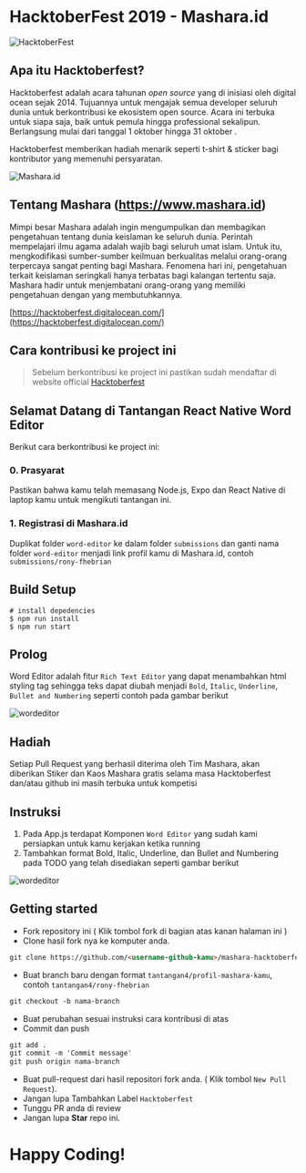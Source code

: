 # HacktoberFest 2019 - Mashara.id
![HacktoberFest](https://vinitshahdeo.github.io/HacktoberFest2K19/hacktoberfestfooter.png)

## Apa itu Hacktoberfest?
Hacktoberfest adalah acara tahunan *open source* yang di inisiasi oleh digital ocean sejak 2014. Tujuannya untuk mengajak semua developer seluruh dunia untuk berkontribusi ke ekosistem open source. Acara ini terbuka untuk siapa saja, baik untuk pemula hingga professional sekalipun. Berlangsung mulai dari tanggal 1 oktober hingga 31 oktober .

Hacktoberfest memberikan hadiah menarik seperti t-shirt & sticker bagi kontributor yang memenuhi persyaratan.

![Mashara.id](https://www.mashara.id/_nuxt/img/2751b66.jpg)

## Tentang Mashara (https://www.mashara.id)
Mimpi besar Mashara adalah ingin mengumpulkan dan membagikan pengetahuan tentang dunia keislaman ke seluruh dunia. Perintah mempelajari ilmu agama adalah wajib bagi seluruh umat islam. Untuk itu, mengkodifikasi sumber-sumber keilmuan berkualitas melalui orang-orang terpercaya sangat penting bagi Mashara. Fenomena hari ini, pengetahuan terkait keislaman seringkali hanya terbatas bagi kalangan tertentu saja. Mashara hadir untuk menjembatani orang-orang yang memiliki pengetahuan dengan yang membutuhkannya.


[https://hacktoberfest.digitalocean.com/](https://hacktoberfest.digitalocean.com/)

## Cara kontribusi ke project ini
>Sebelum berkontribusi ke project ini pastikan sudah mendaftar di website official [Hacktoberfest](https://hacktoberfest.digitalocean.com/)

## Selamat Datang di Tantangan React Native Word Editor

Berikut cara berkontribusi ke project ini:

### 0. Prasyarat

Pastikan bahwa kamu telah memasang Node.js, Expo dan React Native di laptop kamu untuk mengikuti tantangan ini.

### 1. Registrasi di Mashara.id

Duplikat folder `word-editor` ke dalam folder `submissions` dan ganti nama folder `word-editor` menjadi link profil kamu di Mashara.id, contoh `submissions/rony-fhebrian`

## Build Setup

```
# install depedencies
$ npm run install
$ npm run start
```

## Prolog
Word Editor adalah fitur `Rich Text Editor` yang dapat menambahkan html styling tag sehingga teks dapat diubah menjadi `Bold`, `Italic`, `Underline`, `Bullet and Numbering` seperti contoh pada gambar berikut

![wordeditor](https://i.imgur.com/3Ry1KQ9.png?1)

## Hadiah
Setiap Pull Request yang berhasil diterima oleh Tim Mashara, akan diberikan Stiker dan Kaos Mashara gratis selama masa Hacktoberfest dan/atau github ini masih terbuka untuk kompetisi

## Instruksi
1. Pada App.js terdapat Komponen `Word Editor` yang sudah kami persiapkan untuk kamu kerjakan ketika running
2. Tambahkan format Bold, Italic, Underline, dan Bullet and Numbering pada TODO yang telah disediakan seperti gambar berikut

![wordeditor](https://i.imgur.com/FZBQ3Bt.png)

## Getting started
* Fork repository ini ( Klik tombol fork di bagian atas kanan halaman ini )
* Clone hasil fork nya ke komputer anda.

```markdown
git clone https://github.com/<username-github-kamu>/mashara-hacktoberfest
```

* Buat branch baru dengan format `tantangan4/profil-mashara-kamu`, contoh `tantangan4/rony-fhebrian`

```markdown
git checkout -b nama-branch
```

* Buat perubahan sesuai instruksi cara kontribusi di atas
* Commit dan push

```markdown
git add .
git commit -m 'Commit message'
git push origin nama-branch
```

* Buat pull-request dari hasil repositori fork anda. ( Klik tombol `New Pull Request`).
* Jangan lupa Tambahkan Label `Hacktoberfest`
* Tunggu PR anda di review  
* Jangan lupa **Star** repo ini.

# Happy Coding!